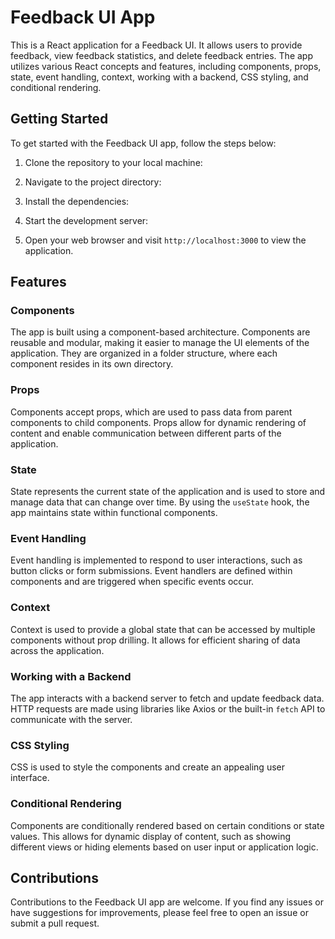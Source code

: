 # Feedback UI App

This is a React application for a Feedback UI. It allows users to provide feedback, view feedback statistics, and delete feedback entries. The app utilizes various React concepts and features, including components, props, state, event handling, context, working with a backend, CSS styling, and conditional rendering.

## Getting Started

To get started with the Feedback UI app, follow the steps below:

1. Clone the repository to your local machine:

2. Navigate to the project directory:

3. Install the dependencies:

4. Start the development server:

5. Open your web browser and visit `http://localhost:3000` to view the application.

## Features

### Components

The app is built using a component-based architecture. Components are reusable and modular, making it easier to manage the UI elements of the application. They are organized in a folder structure, where each component resides in its own directory.

### Props

Components accept props, which are used to pass data from parent components to child components. Props allow for dynamic rendering of content and enable communication between different parts of the application.

### State

State represents the current state of the application and is used to store and manage data that can change over time. By using the `useState` hook, the app maintains state within functional components.

### Event Handling

Event handling is implemented to respond to user interactions, such as button clicks or form submissions. Event handlers are defined within components and are triggered when specific events occur.

### Context

Context is used to provide a global state that can be accessed by multiple components without prop drilling. It allows for efficient sharing of data across the application.

### Working with a Backend

The app interacts with a backend server to fetch and update feedback data. HTTP requests are made using libraries like Axios or the built-in `fetch` API to communicate with the server.

### CSS Styling

CSS is used to style the components and create an appealing user interface. 

### Conditional Rendering

Components are conditionally rendered based on certain conditions or state values. This allows for dynamic display of content, such as showing different views or hiding elements based on user input or application logic.

## Contributions

Contributions to the Feedback UI app are welcome. If you find any issues or have suggestions for improvements, please feel free to open an issue or submit a pull request.
